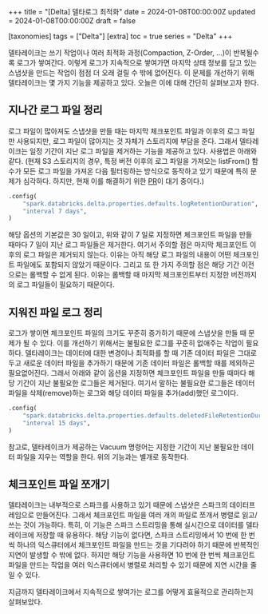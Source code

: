 +++
title = "[Delta] 델타로그 최적화"
date = 2024-01-08T00:00:00Z
updated = 2024-01-08T00:00:00Z
draft = false

[taxonomies]
tags = ["Delta"]
[extra]
toc = true
series = "Delta"
+++

델타레이크는 쓰기 작업이나 여러 최적화 과정(Compaction, Z-Order, ...)이 반복될수록 로그가 쌓여간다. 이렇게 로그가 지속적으로 쌓여가면 마지막 상태 정보를 담고 있는 스냅샷을 만드는 작업이 점점 더 오래 걸릴 수 밖에 없어진다. 이 문제를 개선하기 위해 델타레이크는 몇 가지 기능을 제공하고 있다. 오늘은 이에 대해 간단히 살펴보고자 한다.

## 지나간 로그 파일 정리

로그 파일이 많아져도 스냅샷을 만들 때는 마지막 체크포인트 파일과 이후의 로그 파일만 사용되지만, 로그 파일이 많아지는 것 자체가 스토리지에 부담을 준다. 그래서 델타레이크는 일정 기간이 지난 로그 파일을 제거하는 기능을 제공하고 있다. 사용법은 아래와 같다.
(현재 S3 스토리지의 경우, 특정 버전 이후의 로그 파일을 가져오는 listFrom() 함수가 모든 로그 파일을 가져온 다음 필터링하는 방식으로 동작하고 있기 때문에 특히 문제가 심각하다. 하지만, 현재 이를 해결하기 위한 [PR](https://github.com/delta-io/delta/pull/1210)이 대기 중이다.)

```python
.config(
    "spark.databricks.delta.properties.defaults.logRetentionDuration",
    "interval 7 days",
)
```

해당 옵션의 기본값은 30 일이고, 위와 같이 7 일로 지정하면 체크포인트 파일을 만들 때마다 7 일이 지난 로그 파일들은 제거한다. 여기서 주의할 점은 마지막 체크포인트 이후의 로그 파일은 제거되지 않는다. 이유는 아직 해당 로그 파일의 내용이 어떤 체크포인트 파일에도 포함되지 않았기 때문이다. 그리고 또 한 가지 주의할 점은 해당 기간 이전으로는 롤백할 수 없게 된다. 이유는 롤백할 때 마지막 체크포인트부터 지정한 버전까지의 로그 파일들이 필요하기 때문이다.

## 지워진 파일 로그 정리

로그가 쌓이면 체크포인트 파일의 크기도 꾸준히 증가하기 때문에 스냅샷을 만들 때 문제가 될 수 있다. 이를 개선하기 위해서는 불필요한 로그를 꾸준히 없애주는 작업이 필요하다. 델타레이크는 데이터에 대한 변경이나 최적화를 할 때 기존 데이터 파일은 그대로 두고 새로운 데이터 파일을 추가하기 때문에 기존 데이터 파일은 롤백할 때를 제외하곤 필요없어진다. 그래서 아래와 같이 옵션을 지정하면 체크포인트 파일을 만들 때마다 해당 기간이 지난 불필요한 로그들은 제거된다. 여기서 말하는 불필요한 로그들은 데이터 파일을 삭제(remove)하는 로그와 해당 데이터 파일을 추가(add)했던 로그이다.

```python
.config(
    "spark.databricks.delta.properties.defaults.deletedFileRetentionDuration",
    "interval 15 days",
)
```

참고로, 델타레이크가 제공하는 Vacuum 명령어는 지정한 기간이 지난 불필요한 데이터 파일을 지우는 역할을 한다. 위의 기능과는 별개로 동작한다.

## 체크포인트 파일 쪼개기

델타레이크는 내부적으로 스파크를 사용하고 있기 때문에 스냅샷은 스파크의 데이터프레임으로 만들어진다. 그래서 체크포인트 파일을 여러 개의 파일로 쪼개서 병렬로 읽고/쓰는 것이 가능하다. 특히, 이 기능은 스파크 스트리밍을 통해 실시간으로 데이터를 델타레이크에 저장할 때 유용하다. 해당 기능이 없다면, 스파크 스트리밍에서 10 번에 한 번씩 하나의 익스큐터에서 체크포인트 파일을 만드는 것을 기다려야 하기 때문에 반복적인 지연이 발생할 수 밖에 없다. 하지만 해당 기능을 사용하면 10 번에 한 번씩 체크포인트 파일을 만드는 작업을 여러 익스큐터에서 병렬로 처리할 수 있기 때문에 지연 시간을 줄일 수 있다.

지금까지 델타레이크에서 지속적으로 쌓여가는 로그를 어떻게 효율적으로 관리하는지 살펴보았다.

